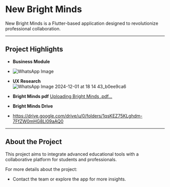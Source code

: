 # New Bright Minds

New Bright Minds is a Flutter-based application designed to revolutionize  professional collaboration.

---

## Project Highlights

- **Business Module**  
- ![WhatsApp Image ](https://github.com/user-attachments/assets/14bf867b-c840-4baf-97ab-b93fea7a152f)


- **UX Research**  
![WhatsApp Image 2024-12-01 at 18 14 43_b0ee9ca6](https://github.com/user-attachments/assets/d548a607-60a8-42d9-b683-b55608c8c72c)

- **Bright Minds pdf**
[Uploading Bright Minds .pdf…]()


- **Bright Minds Drive**

- https://drive.google.com/drive/u/0/folders/1qsKEZ75KLghdm-7FfZW0mHG8Ll09aAQ0



---

## About the Project

This project aims to integrate advanced educational tools with a collaborative platform for students and professionals.

For more details about the project:
- Contact the team or explore the app for more insights.
